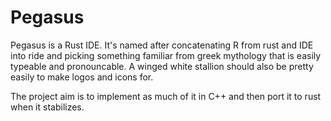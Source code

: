 # Pegasus
Pegasus is a Rust IDE. It's named after concatenating R from rust and IDE into ride and picking something familiar from greek mythology that is easily typeable and pronouncable. A winged white stallion should also be pretty easily to make logos and icons for.

The project aim is to implement as much of it in C++ and then port it to rust when it stabilizes.
